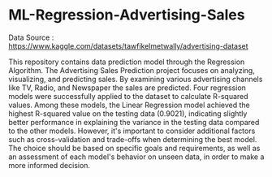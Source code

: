 # ML-Regression-Advertising-Sales

Data Source : https://www.kaggle.com/datasets/tawfikelmetwally/advertising-dataset

This repository contains data prediction model through the Regression Algorithm. The Advertising Sales Prediction project focuses on analyzing, visualizing, and predicting sales. By examining various advertising channels like TV, Radio, and Newspaper the sales are predicted. Four regression models were successfully applied to the dataset to calculate R-squared values. Among these models, the Linear Regression model achieved the highest R-squared value on the testing data (0.9021), indicating slightly better performance in explaining the variance in the testing data compared to the other models. However, it's important to consider additional factors such as cross-validation and trade-offs when determining the best model. The choice should be based on specific goals and requirements, as well as an assessment of each model's behavior on unseen data, in order to make a more informed decision.

